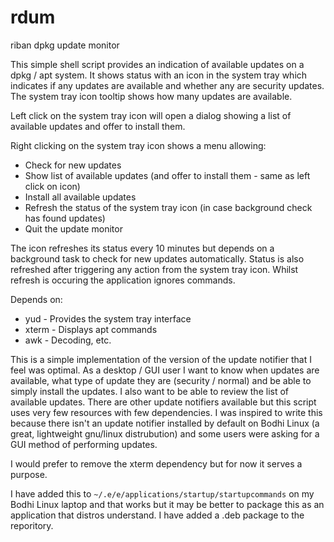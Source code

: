 # rdum

riban dpkg update monitor

This simple shell script provides an indication of available updates on a dpkg / apt system. It shows status with an icon in the system tray which indicates if any updates are available and whether any are security updates. The system tray icon tooltip shows how many updates are available.

Left click on the system tray icon will open a dialog showing a list of available updates and offer to install them.

Right clicking on the system tray icon shows a menu allowing:
* Check for new updates
* Show list of available updates (and offer to install them - same as left click on icon)
* Install all available updates
* Refresh the status of the system tray icon (in case background check has found updates)
* Quit the update monitor

The icon refreshes its status every 10 minutes but depends on a background task to check for new updates automatically. Status is also refreshed after triggering any action from the system tray icon. Whilst refresh is occuring the application ignores commands.

Depends on:
* yud - Provides the system tray interface
* xterm - Displays apt commands
* awk - Decoding, etc.

This is a simple implementation of the version of the update notifier that I feel was optimal. As a desktop / GUI user I want to know when updates are available, what type of update they are (security / normal) and be able to simply install the updates. I also want to be able to review the list of available updates. There are other update notifiers available but this script uses very few resources with few dependencies. I was inspired to write this because there isn't an update notifier installed by default on Bodhi Linux (a great, lightweight gnu/linux distrubution) and some users were asking for a GUI method of performing updates.

I would prefer to remove the xterm dependency but for now it serves a purpose.

I have added this to `~/.e/e/applications/startup/startupcommands` on my Bodhi Linux laptop and that works but it may be better to package this as an application that distros understand. I have added a .deb package to the reporitory.
